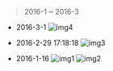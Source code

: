 >2016-1  ~   2016-3

- 2016-3-1 
![img4](http://i11.tietuku.com/e368c1692f54f4cf.jpg)

- 2016-2-29 17:18:18
![img3](http://7xnymo.com1.z0.glb.clouddn.com/IMG_20160229_170605_HDR.jpg)

- 2016-1-16 
![img1](http://7xnymo.com1.z0.glb.clouddn.com/IMG_20160116_170012_HDR.jpg)
![img2](http://7xnymo.com1.z0.glb.clouddn.com/IMG_20160114_180455_HDR.jpg)